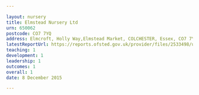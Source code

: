 ```yaml
---

layout: nursery
title: Elmstead Nursery Ltd
urn: 650062
postcode: CO7 7YQ
address: Elmcroft, Holly Way,Elmstead Market, COLCHESTER, Essex, CO7 7YQ
latestReportUrl: https://reports.ofsted.gov.uk/provider/files/2533498/urn/650062.pdf
teaching: 1
development: 1
leadership: 1
outcomes: 1
overall: 1
date: 8 December 2015

---
```

